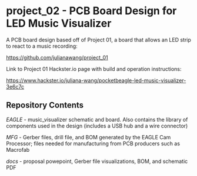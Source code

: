 # project_02 - PCB Board Design for LED Music Visualizer
A PCB board design based off of Project 01, a board that allows an LED strip to react to a music recording:

https://github.com/julianawang/project_01

Link to Project 01 Hackster.io page with build and operation instructions:

https://www.hackster.io/juliana-wang/pocketbeagle-led-music-visualizer-3e6c7c

## Repository Contents
*EAGLE* - music_visualizer schematic and board. Also contains the library of components used in the design (includes a USB hub and a wire connector)

*MFG* - Gerber files, drill file, and BOM generated by the EAGLE Cam Processor; files needed for manufacturing from PCB producers such as Macrofab

*docs* - proposal powepoint, Gerber file visualizations, BOM, and schematic PDF
